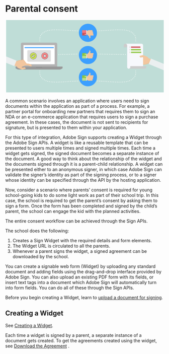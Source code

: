 # Parental consent

![parental consent](../img/sign_scenarios_1.png)

A common scenario involves an application where users need to sign documents within the application as part of a process. For example, a partner portal for onboarding new partners that requires them to sign an NDA or an e-commerce application that requires users to sign a purchase agreement. In these cases, the document is not sent to recipients for signature, but is presented to them within your application.

For this type of integration, Adobe Sign supports creating a Widget through the Adobe Sign APIs. A widget is like a reusable template that can be presented to users multiple times and signed multiple times. Each time a widget gets signed, the signed document becomes a separate instance of the document. A good way to think about the relationship of the widget and the documents signed through it is a parent-child relationship. A widget can be presented either to an anonymous signer, in which case Adobe Sign can validate the signer&rsquo;s identity as part of the signing process, or to a signer whose identity can be specified through the API by the hosting application.

Now, consider a scenario where parents&rsquo; consent is required for young school-going kids to do some light work as part of their school trip. In this case, the school is required to get the parent&rsquo;s consent by asking them to sign a form. Once the form has been completed and signed by the child&rsquo;s parent, the school can engage the kid with the planned activities.

The entire consent workflow can be achieved through the Sign APIs.

The school does the following:

1. Creates a Sign Widget with the required details and form elements.
2. The Widget URL is circulated to all the parents.
3. Whenever a parent signs the widget, a signed agreement can be downloaded by the school.

You can create a signable web form (Widget) by uploading any standard document and adding fields using the drag-and-drop interface provided by Adobe Sign. You can also upload an existing PDF form with its fields, or insert text tags into a document which Adobe Sign will automatically turn into form fields. You can do all of these through the Sign APIs.

Before you begin creating a Widget, learn to [upload a document for signing](../api_uasge/send_signing.md).

## **Creating a Widget**

See [Creating a Widget](../api_uasge/create_widget.md).

Each time a widget is signed by a parent, a separate instance of a document gets created. To get the agreements created using the widget, see [Download the Agreement](../api_uasge/download_agreement.md) .

